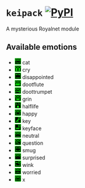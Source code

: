 # `keipack` [![PyPI](https://img.shields.io/pypi/v/keipack.svg)](https://pypi.org/project/keipack/)

A mysterious Royalnet module

## Available emotions

- ![](./media/cat.png) cat
- ![](./media/cry.png) cry
- ![](./media/disappointed.png) disappointed
- ![](./media/dootflute.png) dootflute
- ![](./media/doottrumpet.png) doottrumpet
- ![](./media/grin.png) grin
- ![](./media/halflife.png) halflife
- ![](./media/happy.png) happy
- ![](./media/key.png) key
- ![](./media/keyface.png) keyface
- ![](./media/neutral.png) neutral
- ![](./media/question.png) question
- ![](./media/smug.png) smug
- ![](./media/surprised.png) surprised
- ![](./media/wink.png) wink
- ![](./media/worried.png) worried
- ![](./media/x.png) x
